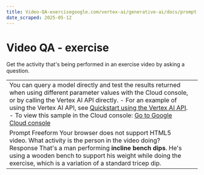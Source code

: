 ```yaml
---
title: Video-QA-exercisegoogle.com/vertex-ai/generative-ai/docs/prompt-gallery/samples/answer_question_video_qa_-_exercise
date_scraped: 2025-05-12
---
```


# Video QA - exercise 

Get the activity that's being performed in an exercise video by asking a question.

| | |
| --- | --- |
| You can query a model directly and test the results returned when using different parameter values with the Cloud console, or by calling the Vertex AI API directly. - For an example of using the Vertex AI API, see [Quickstart using the Vertex AI API](../../start/quickstarts/api-quickstart.md). - To view this sample in the Cloud console: [Go to Google Cloud console](https://console.cloud.google.com/vertex-ai/generative/language/prompt-examples/Video%20QA%20-%20exercise) | |
| Prompt Freeform Your browser does not support HTML5 video. What activity is the person in the video doing? Response That's a man performing **incline bench dips**. He's using a wooden bench to support his weight while doing the exercise, which is a variation of a standard tricep dip. | | | | | --- | --- | | **Model:** | gemini-1.5-flash-002 | | **Temperature:** | 0.2 | | **Max output tokens:** | 8192 | | **TopK:** | 40.0 | | **TopP:** | 0.95 | |